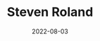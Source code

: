 ---
# extends: _layouts.post
section: content
title: Steven Roland
date: 2022-08-03
description: 
cover_image: /assets/images/projects/stvnrlnd-mark-cover-rgb.webp
featured: false
categories: [website]
---